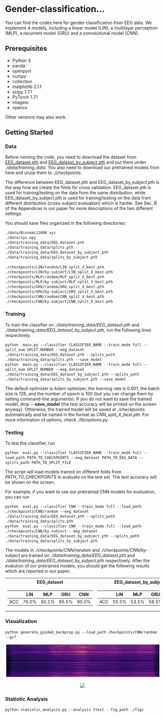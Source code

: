 # Gender-classification...
You can find the codes here for gender classification from EEG data. We implement 4 models, including a linear model (LIN), a multilayer perceptron (MLP), a recurrent model (GRU) and a convolutional model (CNN). 

## Prerequisites
- Python 3
- panda
- openpyxl
- numpy
- collection
- matplotlib 2.1.1
- scipy 1.7.1
- PyTorch 1.7.1 
- imageio
- opencv

Other versions may also work.

## Getting Started
### Data
Before running the code, you need to download the dataset from [EEG_dataset.pth](https://drive.google.com/file/d/1zQi72b9_j1zbEUPtQorYEv29_3OLVOe6/view?usp=sharing) and [EEG_dataset_by_subject.pth](https://drive.google.com/file/d/1Y5UCXA82ko64fAdmeH0Kn4C2-EN-tVJJ/view?usp=sharing) and put them under *./data/training_data*. You also need to download our pretrained models from here and unzip them to *./checkpoints*.

The difference between EEG_dataset.pth and EEG_dataset_by_subject.pth is the way how we create the folds for cross validation. EEG_dataset.pth is used for training/testing on the data from the same distribution, while EEG_dataset_by_subject.pth is used for training/testing on the data from different distribution (cross-subject evaluation) which is harder. See Sec. B of the Appendices in our paper for more descriptions of the two different settings.

You should have files organized in the following directories:
```
./data/Biosemi128OK.xyz 
./data/xyz.npy
./data/training_data/EEG_dataset.pth
./data/training_data/splits.pth
./data/training_data/EEG_dataset_by_subject.pth
./data/training_data/splits_by_subject.pth

./checkpoints/LIN/random/LIN_split_X_best.pth
./checkpoints/LIN/by-subject/LIN_split_X_best.pth
./checkpoints/MLP/random/MLP_split_X_best.pth
./checkpoints/MLP/by-subject/MLP_split_X_best.pth
./checkpoints/GRU/random/GRU_split_X_best.pth
./checkpoints/GRU/by-subject/GRU_split_X_best.pth
./checkpoints/CNN/random/CNN_split_X_best.pth
./checkpoints/CNN/by-subject/CNN_split_X_best.pth
```

### Training
To train the classifier on *./data/training_data/EEG_dataset.pth* and *./data/training_data/EEG_dataset_by_subject.pth*, run the following lines respectively.
```
python  main.py --classifier CLASSIFIER_NAME --train_mode full --split_num SPLIT_NUMBER --eeg_dataset ./data/training_data/EEG_dataset.pth --splits_path ./data/training_data/splits.pth --save_model 
python  main.py --classifier CLASSIFIER_NAME --train_mode full --split_num SPLIT_NUMBER --eeg_dataset ./data/training_data/EEG_dataset_by_subject.pth --splits_path ./data/training_data/splits_by_subject.pth --save_model 
```

The default optimizer is Adam optimizer, the learning rate is 0.001, the batch size is 128, and the number of epoch is 100 (but you can change them by setting command-line arguments). If you do not want to save the trained model, drop **--save_model** (the test accuracy will be printed on the screen anyway). Otherwise, the trained model will be saved at *./checkpoints* automatically and be named in the format as *CNN_split_X_best.pth*. For more information of options, check *./lib/options.py*.

### Testing
To test the classifier, run
```
python  eval.py --classifier CLASSIFIER_NAME --train_mode full --load_path PATH_TO_CHECKPOINTS --eeg_dataset PATH_TO_EEG_DATA --splits_path PATH_TO_SPLIT_FILE
```

The script will load models trained on different folds from *PATH_TO_CHECKPOINTS* to evaluate on the test set. The test accuracy will be shown on the screen.

For example, if you want to use our pretrained CNN models for evaluation, you can run
```
python  eval.py --classifier CNN --train_mode full --load_path ./checkpoints/CNN/random --eeg_dataset ./data/training_data/EEG_dataset.pth --splits_path ./data/training_data/splits.pth
python  eval.py --classifier CNN --train_mode full --load_path ./checkpoints/CNN/by-subject --eeg_dataset ./data/training_data/EEG_dataset_by_subject.pth --splits_path ./data/training_data/splits_by_subject.pth
```
The models in *./checkpoints/CNN/random* and *./checkpoints/CNN/by-subject* are trained on *./data/training_data/EEG_dataset.pth* and *./data/training_data/EEG_dataset_by_subject.pth* respectively. After the evalution of our pretrained models, you should get the following results which are reported in our paper.

<table>
<tr><th>EEG_dataset </th><th>EEG_dataset_by_subject</th></tr>
<tr><td>
  
|  | LIN | MLP | GRU | CNN |                     
|:-----------:|:---:|:---:|:---:|:---:|
| ACC         |76.0%|80.1%|85.5%|90.0%|  

</td><td>
  
|  | LIN | MLP | GRU | CNN |
|:-----------:|:---:|:---:|:---:|:---:|
| ACC         |55.5%|53.5%|58.5%|66.3%|

</td></tr> </table>


### Visualization
```
python generate_guided_backprop.py --load_path checkpoints/CNN/random --gif 
```
<p align="center">
  <img src="figs/heat-sign.png">
</p>


<p align="center">
  <img height="200" src="figs/topographic.gif">
</p>

### Statistic Analysis
```
python statistic_analysis.py --analysis ttest --fig_path ./figs
```


<!---
## Getting Started
### Installing
Clone this repo:

```bash
git clone ...
cd ReenactGAN
```

### Training
The bounday encoder is trained on WFLW and Helen dataset, and both of the boundary transformer and decoder are trained on [CelebV Dataset](https://drive.google.com/file/d/1jQ6d76T5GQuvQH4dq8_Wq1T0cxvN0_xp/view?usp=sharing). The training of the encoder requires a huge amount of time, so you can get the pretrained encoder at *./pretrained_models/v8_net_boundary_detection.pth*. 

To train the boundary transformer, run
```bash
sh script/train_Transformer.sh
```
You need to take care of the arguments **--root_dir** and **--which_target**.  **--root_dir** refers to the directory of the dataset, and **--which_target** refers to which person to be the target
```bash
0: Emmanuel_Macron
1: Kathleen
2: Jack_Ma
3: Theresa_May
4: Donald_Trump
```

To train the decoder, run
```bash
sh script/train_Decoder.sh
```
Also, you need to take care of the value of **--root_dir**, which refers to the directory of the target person.

### Testing
To test the model, run
```bash
sh script/move_models.sh ./checkpoints/Transformer_2019-xx-xx_xx-xx-xx/G_BA_xx.pth ./checkpoints/Decoder_2019-xx-xx_xx-xx-xx/xx_net_G.pth trump
sh script/test.sh
```
The images used for testing is at ./test_imgs/samples/image, and the text file, ./test_imgs/samples/images_list.txt, contains the list of these images. After the testing, you will get a floder named **results**, which contains the images of the real and reenacted faces, the boundaries and the transformed boundaries of the real faces. Here are some results.

<img src='imgs/results.png' width="1000px">

You can get our trained models from [Decoder](https://drive.google.com/file/d/1MBWABJK9webZxAMvN9Cl5FBhXateppzu/view?usp=sharing) and [Transformer](https://drive.google.com/open?id=1v-8kh0N56alKiSoBAENXp9KNJ0lg_Qtq).

-->

